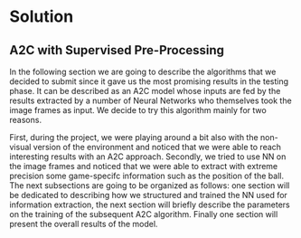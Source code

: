 # Solution
## A2C with Supervised Pre-Processing

In the following section we are going to describe the algorithms that we decided to submit since it gave us the most promising results in the testing phase. It can be described as an A2C model whose inputs are fed by the results extracted by a number of Neural Networks who themselves took the image frames as input. We decide to try this algorithm mainly for two reasons.

First, during the project, we were playing around a bit also with the non-visual version of the environment and noticed that we were able to reach interesting results with an A2C approach. Secondly, we tried to use NN on the image frames and noticed that we were able to extract with extreme precision some game-specifc information such as the position of the ball. The next subsections are going to be organized as follows: one section will be dedicated to describing how we structured and trained the NN used for information extraction, the next section will briefly describe the parameters on the training of the subsequent A2C algorithm. Finally one section will present the overall results of the model.

